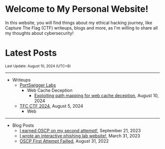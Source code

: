 # Welcome to My Personal Website!

In this website, you will find things about my ethical hacking journey, like Capture The Flag (CTF) writeups, blogs and more, as I'm willing to share all my thoughts about cybersecurity!

# Latest Posts

<span class="page_information"><small>Last Update: August 10, 2024 (UTC+8)</small></span>

* * *
- Writeups
    - [PortSwigger Labs](https://siunam321.github.io/ctf/#portswigger-labs)
        - Web Cache Deception
            - [Exploiting path mapping for web cache deception](https://siunam321.github.io/ctf/portswigger-labs/Web-Cache-Deception/WCD-1/), August 10, 2024
    - [TFC CTF 2024](https://siunam321.github.io/ctf/TFC-CTF-2024/), August 5, 2024
        - Web

* * *
- Blog Posts
    - [I earned OSCP on my second attempt!](https://siunam321.github.io/blog/2023-09-21-I-earned-OSCP-on-my-second-attempt), September 21, 2023
    - [I wrote an interactive phishing lab website!](https://siunam321.github.io/blog/2023-03-31-I-wrote-an-interactive-phishing-lab-website), March 31, 2023
    - [OSCP First Attempt Failled](https://siunam321.github.io/blog/2022-08-31-OSCP-First-Attempt-Failled), August 31, 2022
